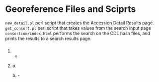 # Georeference Files and Sciprts

`new_detail.pl`  perl script that creates the Accession Detail Results page.
`get_consort.pl`  perl script that takes values from the search input page `consortium/index.html` performs the search on the CDL hash files, and prints the results to a search results page.  






### 

1.  
	- 

2. 
	a. 
			
	b. 
		- 

### 
			